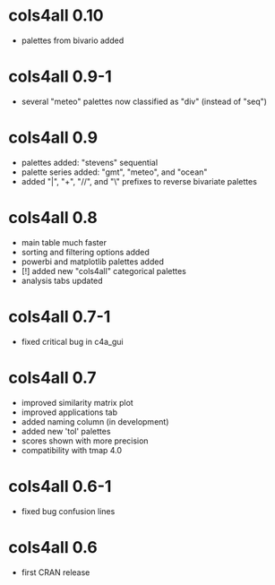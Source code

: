 # cols4all 0.10
- palettes from bivario added

# cols4all 0.9-1
- several "meteo" palettes now classified as "div" (instead of "seq")

# cols4all 0.9
- palettes added: "stevens" sequential
- palette series added: "gmt", "meteo", and "ocean"
- added "|", "+", "//", and "\\" prefixes to reverse bivariate palettes

# cols4all 0.8
- main table much faster
- sorting and filtering options added
- powerbi and matplotlib palettes added
- [!] added new "cols4all" categorical palettes
- analysis tabs updated

# cols4all 0.7-1
- fixed critical bug in c4a_gui

# cols4all 0.7
- improved similarity matrix plot
- improved applications tab
- added naming column (in development)
- added new 'tol' palettes
- scores shown with more precision
- compatibility with tmap 4.0

# cols4all 0.6-1
- fixed bug confusion lines

# cols4all 0.6
- first CRAN release
